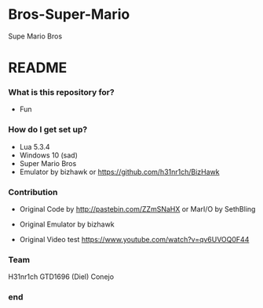 # Bros-Super-Mario
Supe Mario Bros

# README #

### What is this repository for? ###

* Fun

### How do I get set up? ###

* Lua 5.3.4
* Windows 10 (sad)
* Super Mario Bros
* Emulator by bizhawk or https://github.com/h31nr1ch/BizHawk

### Contribution ###

* Original Code by
http://pastebin.com/ZZmSNaHX
or 
MarI/O by SethBling

* Original Emulator by
bizhawk

* Original Video test
https://www.youtube.com/watch?v=qv6UVOQ0F44

### Team ###

H31nr1ch
GTD1696 (Diel)
Conejo

### end ###


